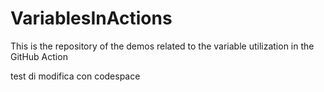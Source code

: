 # VariablesInActions
This is the repository of the demos related to the variable utilization in the GitHub Action

test di modifica con codespace
